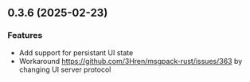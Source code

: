 ## 0.3.6 (2025-02-23)

### Features

- Add support for persistant UI state
- Workaround https://github.com/3Hren/msgpack-rust/issues/363 by changing UI server protocol

